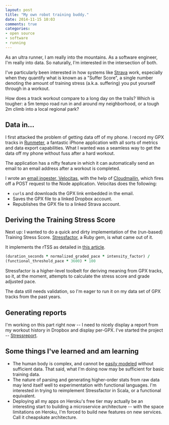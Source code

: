 ```yaml
---
layout: post
title: "My own robot training buddy."
date: 2014-11-15 10:03
comments: true
categories: 
- open source
- software
- running
---
```

As an ultra runner, I am really into the mountains. As a software engineer, I'm really into data. So naturally, I'm interested in the intersection of both.

I've particularly been interested in how systems like [Strava](http://www.strava.com) work, especially when they quantify what is known as a "Suffer Score", a single number denoting the amount of training stress (a.k.a. suffering) you put yourself through in a workout.

How does a track workout compare to a long day on the trails? Which is tougher: a 5m tempo road run in and around my neighborhood, or a tough 2m climb into a local regional park?

## Data in...

I first attacked the problem of getting data off of my phone. I record my GPX tracks in [Runmeter](http://runmeter.com/), a fantastic iPhone application with all sorts of metrics and data export capabilities. What I wanted was a seamless way to get the data off my phone without fuss after a hard workout.

The application has a nifty feature in which it can automatically send an email to an email address after a workout is completed.

I wrote an [email ingester, Velocitas](https://github.com/andrewhao/velocitas), with the help of [Cloudmailin](http://cloudmailin.com/), which fires off a POST request to the Node application. Velocitas does the following:

* `curl`s and downloads the GPX link embedded in the email.
* Saves the GPX file to a linked Dropbox account.
* Republishes the GPX file to a linked Strava account.

## Deriving the Training Stress Score

Next up: I wanted to do a quick and dirty implementation of the (run-based) Training Stress Score. [Stressfactor](https://github.com/andrewhao/stressfactor), a Ruby gem, is what came out of it.

It implements the rTSS as detailed in [this article](http://home.trainingpeaks.com/blog/article/running-training-stress-score-rtss-explained).

```ruby
(duration_seconds * normalized_graded_pace * intensity_factor) /
(functional_threshold_pace * 3600) * 100
```

Stressfactor is a higher-level toolbelt for deriving meaning from GPX tracks, so it, at the moment, attempts to calculate the stress score and grade adjusted pace.

The data still needs validation, so I'm eager to run it on my data set of GPX tracks from the past years.

## Generating reports

I'm working on this part right now -- I need to nicely display a report from my workout history in Dropbox and display per-GPX. I've started the project -- [Stressreport](https://github.com/andrewhao/stressreport).

## Some things I've learned and am learning

* The human body is complex, and cannot be [easily modeled](http://fellrnr.com/wiki/Modeling_Human_Performance) without sufficient data. That said, what I'm doing now may be sufficient for basic training data.
* The nature of parsing and generating higher-order stats from raw data may lend itself well to experimentation with functional languages. I'm interested in trying to reimplement Stressfactor in Scala, or a functional equivalent.
* Deploying all my apps on Heroku's free tier may actually be an interesting start to building a microservice architecture -- with the space limitations on Heroku, I'm forced to build new features on new services. Call it cheapskate architecture.